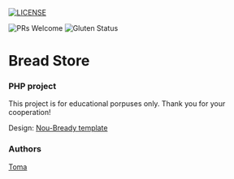 [![LICENSE](https://img.shields.io/badge/license-MIT-blue.svg?style=flat-square)](https://github.com/belauzas/HTML5-website-template/blob/master/LICENSE.md)

![PRs Welcome](https://img.shields.io/badge/PRs-welcome-brightgreen.svg)
![Gluten Status](https://img.shields.io/badge/Gluten-Free-green.svg)

# Bread Store

### PHP project

This project is for educational porpuses only. 
Thank you for your cooperation!

Design: [Nou-Bready template](https://nou-bready.myshopify.com/?contact%5Bbody%5D=&contact%5Bemail%5D=&contact%5Bname%5D=&contact%5Bphone-number%5D=&form_type=contact)


### Authors
[Toma](https://github.com/Grumstukas)
